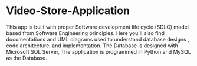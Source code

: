 # Video-Store-Application
This app is built with proper Software development life cycle (SDLC) model based from Software Engineering principles.  Here you'll also find documentations and UML diagrams used to understand database designs , code architecture, and implementation.
The Database is designed with Microsoft SQL Server, The application is programmed in Python and MySQL as the Database.
